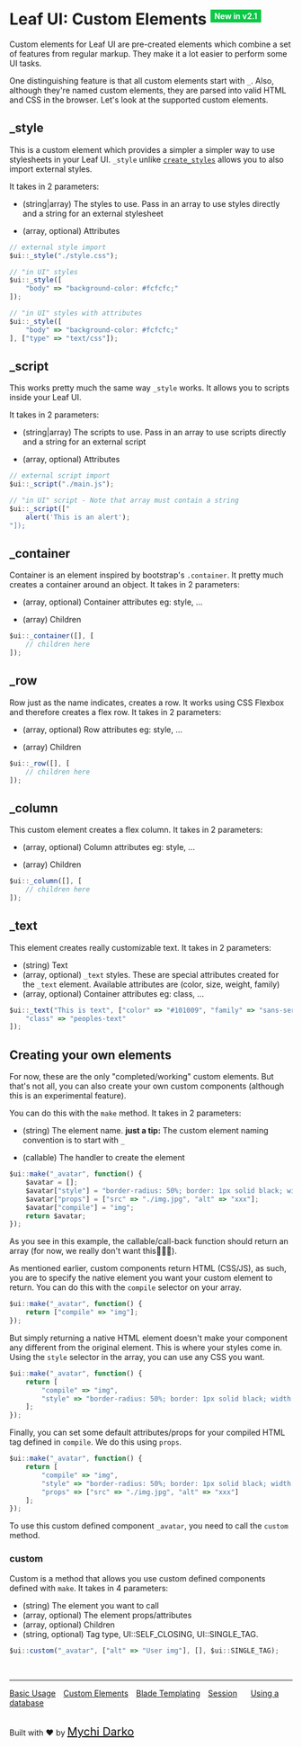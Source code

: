 # Leaf UI: Custom Elements <sup style="background: rgb(11, 200, 70); color: white; padding: 3px 7px; font-size: 14px;">New in v2.1</sup>

Custom elements for Leaf UI are pre-created elements which combine a set of features from regular markup. They make it a lot easier to perform some UI tasks.

One distinguishing feature is that all custom elements start with `_`. Also, although they're named custom elements, they are parsed into valid HTML and CSS in the browser. Let's look at the supported custom elements.

## _style

This is a custom element which provides a simpler a simpler way to use stylesheets in your Leaf UI. `_style` unlike [`create_styles`](2.1/views/ui/?id=create_styles) allows you to also import external styles.

It takes in 2 parameters:

- (string|array) The styles to use. Pass in an array to use styles directly and a string for an external stylesheet

- (array, optional) Attributes

```js
// external style import
$ui::_style("./style.css");

// "in UI" styles
$ui::_style([
	"body" => "background-color: #fcfcfc;"
]);

// "in UI" styles with attributes
$ui::_style([
	"body" => "background-color: #fcfcfc;"
], ["type" => "text/css"]);
```

## _script

This works pretty much the same way `_style` works. It allows you to scripts inside your Leaf UI.

It takes in 2 parameters:

- (string|array) The scripts to use. Pass in an array to use scripts directly and a string for an external script

- (array, optional) Attributes

```js
// external script import
$ui::_script("./main.js");

// "in UI" script - Note that array must contain a string
$ui::_script(["
	alert('This is an alert');
"]);
```

## _container

Container is an element inspired by bootstrap's `.container`. It pretty much creates a container around an object. It takes in 2 parameters:

- (array, optional) Container attributes eg: style, ...

- (array) Children

```js
$ui::_container([], [
	// children here
]);
```

## _row

Row just as the name indicates, creates a row. It works using CSS Flexbox and therefore creates a flex row. It takes in 2 parameters:

- (array, optional) Row attributes eg: style, ...

- (array) Children

```js
$ui::_row([], [
	// children here
]);
```

## _column

This custom element creates a flex column. It takes in 2 parameters:

- (array, optional) Column attributes eg: style, ...

- (array) Children

```js
$ui::_column([], [
	// children here
]);
```

## _text

This element creates really customizable text. It takes in 2 parameters:

- (string) Text
- (array, optional) `_text` styles. These are special attributes created for the `_text` element. Available attributes are (color, size, weight, family)
- (array, optional) Container attributes eg: class, ...

```js
$ui::_text("This is text", ["color" => "#101009", "family" => "sans-serif"], [
	"class" => "peoples-text"
]);
```

## Creating your own elements

For now, these are the only "completed/working" custom elements. But that's not all, you can also create your own custom components (although this is an experimental feature).

You can do this with the `make` method. It takes in 2 parameters:

- (string) The element name. **just a tip:** The custom element naming convention is to start with `_`

- (callable) The handler to create the element

```js
$ui::make("_avatar", function() {
    $avatar = [];
    $avatar["style"] = "border-radius: 50%; border: 1px solid black; width: 50px; height: 50px";
    $avatar["props"] = ["src" => "./img.jpg", "alt" => "xxx"];
    $avatar["compile"] = "img";
    return $avatar;
});
```

As you see in this example, the callable/call-back function should return an array (for now, we really don't want this🤦‍♀️😪).

As mentioned earlier, custom components return HTML (CSS/JS), as such, you are to specify the native element you want your custom element to return. You can do this with the `compile` selector on your array.

```js
$ui::make("_avatar", function() {
    return ["compile" => "img"];
});
```

But simply returning a native HTML element doesn't make your component any different from the original element. This is where your styles come in. Using the `style` selector in the array, you can use any CSS you want.

```js
$ui::make("_avatar", function() {
    return [
		"compile" => "img",
		"style" => "border-radius: 50%; border: 1px solid black; width: 50px; height: 50px"
	];
});
```

Finally, you can set some default attributes/props for your compiled HTML tag defined in `compile`. We do this using `props`.

```js
$ui::make("_avatar", function() {
    return [
		"compile" => "img",
		"style" => "border-radius: 50%; border: 1px solid black; width: 50px; height: 50px",
		"props" => ["src" => "./img.jpg", "alt" => "xxx"]
	];
});
```

To use this custom defined component `_avatar`, you need to call the `custom` method.

### custom

Custom is a method that allows you use custom defined components defined with `make`. It takes in 4 parameters:

- (string) The element you want to call
- (array, optional) The element props/attributes
- (array, optional) Children
- (string, optional) Tag type, UI::SELF_CLOSING, UI::SINGLE_TAG.

```js
$ui::custom("_avatar", ["alt" => "User img"], [], $ui::SINGLE_TAG);
```

<br>
<hr>

<a href="#/2.1/views/ui/basic-usage" style="margin: 0px">Basic Usage</a>
<a href="#/2.1/views/ui/custom-elements" style="margin: 0px 10px;">Custom Elements</a>
<a href="#/2.1/views/blade" style="margin: 0px; 10px;">Blade Templating</a>
<a href="#/2.1/http/session" style="margin: 0px 10px;">Session</a>
<a href="#/2.1/database" style="margin: 0px 10px;">Using a database</a>

<br>
Built with ❤ by <a href="https://mychi.netlify.app" style="font-size: 20px; color: #111;" target="_blank">Mychi Darko</a>